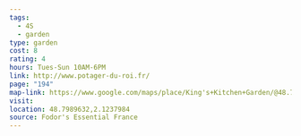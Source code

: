 ```yaml
---
tags:
  - 4S
  - garden
type: garden
cost: 8
rating: 4
hours: Tues-Sun 10AM-6PM
link: http://www.potager-du-roi.fr/
page: "194"
map-link: https://www.google.com/maps/place/King's+Kitchen+Garden/@48.7989211,2.1212409,17z/data=!3m1!4b1!4m6!3m5!1s0x47e67dc71c111e05:0xbfdfdca96fdbdbb1!8m2!3d48.7989176!4d2.1238158!16s%2Fm%2F064jtzn?entry=ttu&g_ep=EgoyMDI0MDgyOC4wIKXMDSoASAFQAw%3D%3D
visit: 
location: 48.7989632,2.1237984
source: Fodor's Essential France
---
```

